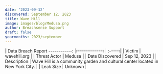 ```yaml
---
date: '2023-09-12'
discovered: September 12, 2023
title: Wave Hill
image: images/blog/Medusa.png
author: Breachsense Support
draft: false
yearmonths: 2023/september
---
```



| Data Breach Report
------------:     |:-------------:    | :-----:|
| Victim      | wavehill.org      | 
| Threat Actor      | Medusa      | 
| Date Discovered      | Sep 12, 2023      | 
| Description      | Wave Hill is a community garden and cultural center located in New York City.      | 
| Leak Size      | Unknown      | 

